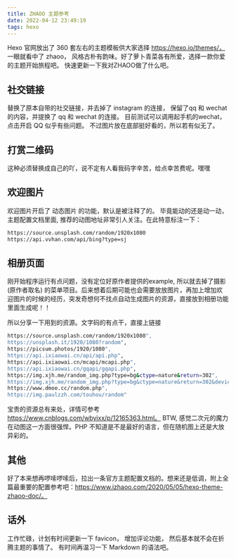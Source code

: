```yaml
---
title: ZHAOO 主题参考
date: 2022-04-12 23:49:19
tags: hexo
---
```

Hexo 官网放出了 360 套左右的主题模板供大家选择 https://hexo.io/themes/， 一眼就看中了 zhaoo， 风格古朴有韵味。好了萝卜青菜各有所爱，选择一款你爱的主题开始旅程吧。 快速更新一下我对ZHAOO做了什么吧。

## 社交链接
替换了原本自带的社交链接，并去掉了 instagram 的连接， 保留了qq 和 wechat 的内容，并提换了 qq 和 wechat 的连接。 目前测试可以调用起手机的wechat， 点击开启 QQ 似乎有些问题。 不过图片放在底部挺好看的，所以若有似无了。

## 打赏二维码
这种必须替换成自己的吖，说不定有人看我码字辛苦，给点幸苦费呢。嘿嘿

## 欢迎图片
欢迎图片开启了 动态图片 的功能，默认是被注释了的。 毕竟能动的还是动一动，主题配置文档里面, 推荐的动图地址非常引人关注。在此特意标注一下：
```sh
https://source.unsplash.com/random/1920x1080
https://api.vvhan.com/api/bing?type=sj
```

## 相册页面
刚开始程序运行有点问题，没有定位好原作者提供的example, 所以就去掉了摄影(原作者取名) 的菜单项目。后来想着后期可能也会需要放放图片，再加上增加欢迎图片的时候的经历，突发奇想何不找点自动生成图片的资源，直接放到相册功能里面生成呢！！

所以分享一下用到的资源。文字码的有点干，直接上链接
```sh
https://source.unsplash.com/random/1920x1080",
https://unsplash.it/1920/1080?random",
https://picsum.photos/1920/1080",
https://api.ixiaowai.cn/api/api.php",
https://api.ixiaowai.cn/mcapi/mcapi.php",
https://api.ixiaowai.cn/gqapi/gqapi.php",
https://img.xjh.me/random_img.php?type=bg&ctype=nature&return=302",
https://img.xjh.me/random_img.php?type=bg&ctype=nature&return=302&device=mobile",
https://www.dmoe.cc/random.php",
https://img.paulzzh.com/touhou/random"
```
宝贵的资源总有来处，详情可参考 https://www.cnblogs.com/wbyixx/p/12165363.html。 BTW, 感觉二次元的魔力在动图这一方面很强悍。PHP 不知道是不是最好的语言，但在随机图上还是大放异彩的。

## 其他
好了本来想再啰嗦啰嗦后，拉出一条官方主题配置文档的。想来还是低调，附上全篇最重要的配置参考吧：https://www.izhaoo.com/2020/05/05/hexo-theme-zhaoo-doc/。 

## 话外
工作忙碌，计划有时间更新一下 favicon， 增加评论功能， 然后基本就不会在折腾主题的事情了。 有时间再温习一下 Markdown 的语法吧。




